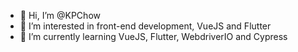 - 👋 Hi, I’m @KPChow
- 👀 I’m interested in front-end development, VueJS and Flutter
- 🌱 I’m currently learning VueJS, Flutter, WebdriverIO and Cypress

<!---
KPChow/KPChow is a ✨ special ✨ repository because its `README.md` (this file) appears on your GitHub profile.
You can click the Preview link to take a look at your changes.
--->
